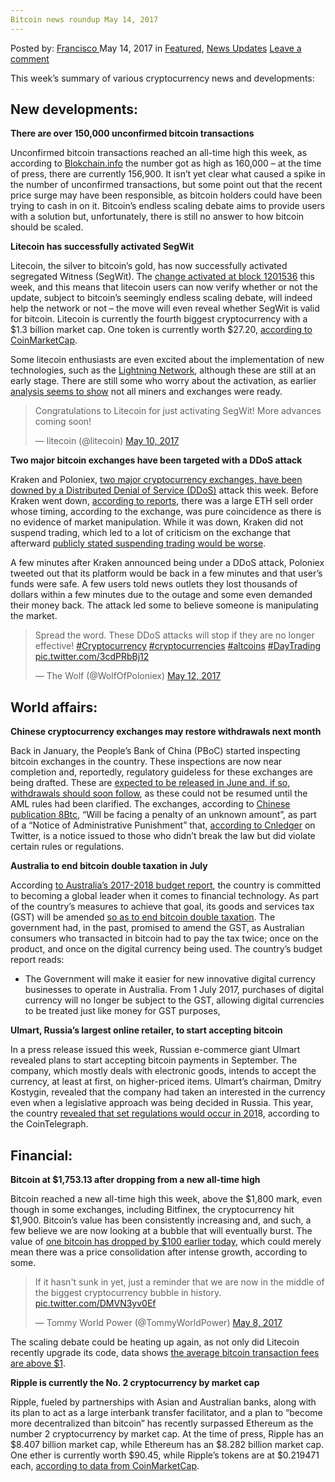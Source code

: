 ```yaml
---
Bitcoin news roundup May 14, 2017
---
```

<article class="post-listing post-19915 post type-post status-publish format-standard has-post-thumbnail hentry category-deepdot-news category-news-updates tag-1945 tag-3676 tag-bitcoin tag-news tag-roundup">
    <div class="post-inner">
        <span>Posted by: <a href="https://www.deepdotweb.com/author/francisco/" title="">Francisco </a></span>
    <span>May 14, 2017</span>
    <span>in <a href="https://www.deepdotweb.com/category/deepdot-news/" rel="category tag">Featured</a>, <a href="https://www.deepdotweb.com/category/news-updates/" rel="category tag">News Updates</a></span>
    <span><a href="https://www.deepdotweb.com/2017/05/14/bitcoin-news-roundup-may-14-2017/#respond">Leave a comment</a></span>
    </p>
    <div class="clear"></div>
    <div class="entry">
    <p>This week’s summary of various cryptocurrency news and developments:</p>
    <h2>New developments:</h2>
    <p><strong>There are over 150,000 unconfirmed bitcoin transactions</strong></p>
    <p>Unconfirmed bitcoin transactions reached an all-time high this week, as according to <a href="https://blockchain.info/unconfirmed-transactions">Blokchain.info</a> the number got as high as 160,000 &#8211; at the time of press, there are currently 156,900. It isn’t yet clear what caused a spike in the number of unconfirmed transactions, but some point out that the recent price surge may have been responsible, as bitcoin holders could have been trying to cash in on it. Bitcoin’s endless scaling debate aims to provide users with a solution but, unfortunately, there is still no answer to how bitcoin should be scaled.</p>
    <p><strong>Litecoin has successfully activated SegWit</strong></p>
    <p>Litecoin, the silver to bitcoin’s gold, has now successfully activated segregated Witness (SegWit). The <a href="http://litecoinblockhalf.com/segwit.php">change activated at block 1201536</a> this week, and this means that litecoin users can now verify whether or not the update, subject to bitcoin’s seemingly endless scaling debate, will indeed help the network or not – the move will even reveal whether SegWit is valid for bitcoin. Litecoin is currently the fourth biggest cryptocurrency with a $1.3 billion market cap. One token is currently worth $27.20, <a href="https://coinmarketcap.com/">according to CoinMarketCap</a>.</p>
    <p>Some litecoin enthusiasts are even excited about the implementation of new technologies, such as the <a href="https://lightning.network/">Lightning Network</a>, although these are still at an early stage. There are still some who worry about the activation, as earlier <a href="https://www.reddit.com/r/litecoin/comments/67rqqf/buckle_your_seatbelts_there_may_be_some_minor/">analysis seems to show</a> not all miners and exchanges were ready.</p>
    <blockquote class="twitter-tweet" data-width="550">
    <p lang="en" dir="ltr">Congratulations to Litecoin for just activating SegWit! More advances coming soon!</p>
    <p>&mdash; litecoin (@litecoin) <a href="https://twitter.com/litecoin/status/862337904252792832">May 10, 2017</a></p></blockquote>
    <p><script async src="//platform.twitter.com/widgets.js" charset="utf-8"></script></p>
    <p><strong>Two major bitcoin exchanges have been targeted with a DDoS attack</strong></p>
    <p>Kraken and Poloniex, <a href="http://bitcoinchaser.com/kraken-and-poloniex-crashed">two major cryptocurrency exchanges, have been downed by a Distributed Denial of Service (DDoS)</a> attack this week. Before Kraken went down, <a href="https://www.cryptocoinsnews.com/kraken-poloniex-ddos-leads-trading-loses/">according to reports</a>, there was a large ETH sell order whose timing, according to the exchange, was pure coincidence as there is no evidence of market manipulation. While it was down, Kraken did not suspend trading, which led to a lot of criticism on the exchange that afterward <a href="https://www.reddit.com/r/ethtrader/comments/69x2kl/kraken_announcement_may_7th_ddos_ethusd/">publicly stated suspending trading would be worse</a>.</p>
    <p>A few minutes after Kraken announced being under a DDoS attack, Poloniex tweeted out that its platform would be back in a few minutes and that user’s funds were safe. A few users told news outlets they lost thousands of dollars within a few minutes due to the outage and some even demanded their money back. The attack led some to believe someone is manipulating the market.</p>
    <blockquote class="twitter-tweet" data-width="550">
    <p lang="en" dir="ltr">Spread the word. These DDoS attacks will stop if they are no longer effective! <a href="https://twitter.com/hashtag/Cryptocurrency?src=hash">#Cryptocurrency</a> <a href="https://twitter.com/hashtag/cryptocurrencies?src=hash">#cryptocurrencies</a> <a href="https://twitter.com/hashtag/altcoins?src=hash">#altcoins</a> <a href="https://twitter.com/hashtag/DayTrading?src=hash">#DayTrading</a> <a href="https://t.co/3cdPRbBj12">pic.twitter.com/3cdPRbBj12</a></p>
    <p>&mdash; The Wolf (@WolfOfPoloniex) <a href="https://twitter.com/WolfOfPoloniex/status/863147296535531521">May 12, 2017</a></p></blockquote>
    <p><script async src="//platform.twitter.com/widgets.js" charset="utf-8"></script></p>
    <h2>World affairs:</h2>
    <p><strong>Chinese cryptocurrency exchanges may restore withdrawals next month</strong></p>
    <p>Back in January, the People’s Bank of China (PBoC) started inspecting bitcoin exchanges in the country. These inspections are now near completion and, reportedly, regulatory guideless for these exchanges are being drafted. These are <a href="https://news.bitcoin.com/regulations-chinese-bitcoin-exchanges-expected-june-withdrawals-follow/">expected to be released in June and, if so, withdrawals should soon follow</a>, as these could not be resumed until the AML rules had been clarified. The exchanges, according to <a href="http://news.8btc.com/china-bitcoin-exchanges-to-allow-withdrawal-in-june">Chinese publication 8Btc</a>, “Will be facing a penalty of an unknown amount”, as part of a “Notice of Administrative Punishment” that, <a href="https://twitter.com/cnLedger/status/862137521194491904">according to Cnledger</a> on Twitter, is a notice issued to those who didn’t break the law but did violate certain rules or regulations.</p>
    <p><strong>Australia to end bitcoin double taxation in July</strong></p>
    <p>According <a href="http://www.budget.gov.au/2017-18/content/glossies/factsheets/html/FS_innovation.htm">to Australia’s 2017-2018 budget report</a>, the country is committed to becoming a global leader when it comes to financial technology. As part of the country’s measures to achieve that goal, its goods and services tax (GST) will be amended <a href="http://treasury.gov.au/~/media/Treasury/Publications%20and%20Media/Publications/2016/Government%20response%20to%20the%20Productivity%20Commission%20Inquiry%20into%20Business%20Set-up%20Transfer%20and%20Closure/Downloads/PDF/Government%20Response.ashx">so as to end bitcoin double taxation</a>. The government had, in the past, promised to amend the GST, as Australian consumers who transacted in bitcoin had to pay the tax twice; once on the product, and once on the digital currency being used. The country’s budget report reads:</p>
    <ul>
    <li>The Government will make it easier for new innovative digital currency businesses to operate in Australia. From 1 July 2017, purchases of digital currency will no longer be subject to the GST, allowing digital currencies to be treated just like money for GST purposes,</li>
    </ul>
    <p><strong>Ulmart, Russia’s largest online retailer, to start accepting bitcoin</strong></p>
    <p>In a press release issued this week, Russian e-commerce giant Ulmart revealed plans to start accepting bitcoin payments in September. The company, which mostly deals with electronic goods, intends to accept the currency, at least at first, on higher-priced items. Ulmart’s chairman, Dmitry Kostygin, revealed that the company had taken an interested in the currency even when a legislative approach was being decided in Russia. This year, the country <a href="https://cointelegraph.com/news/russia-to-recognize-bitcoin-in-2018-monitor-all-transactions7">revealed that set regulations would occur in 201</a>8, according to the CoinTelegraph.</p>
    <h2>Financial:</h2>
    <p><strong>Bitcoin at $1,753.13 after dropping from a new all-time high</strong></p>
    <p>Bitcoin reached a new all-time high this week, above the $1,800 mark, even though in some exchanges, including Bitfinex, the cryptocurrency hit $1,900. Bitcoin’s value has been consistently increasing and, and such, a few believe we are now looking at a bubble that will eventually burst. The value of <a href="https://coinmarketcap.com/currencies/bitcoin/">one bitcoin has dropped by $100 earlier today</a>, which could merely mean there was a price consolidation after intense growth, according to some.</p>
    <blockquote class="twitter-tweet" data-width="550">
    <p lang="en" dir="ltr">If it hasn&#39;t sunk in yet, just a reminder that we are now in the middle of the biggest cryptocurrency bubble in history. <a href="https://t.co/DMVN3yv0Ef">pic.twitter.com/DMVN3yv0Ef</a></p>
    <p>&mdash; Tommy World Power (@TommyWorldPower) <a href="https://twitter.com/TommyWorldPower/status/861596816135028736">May 8, 2017</a></p></blockquote>
    <p><script async src="//platform.twitter.com/widgets.js" charset="utf-8"></script></p>
    <p>The scaling debate could be heating up again, as not only did Litecoin recently upgrade its code, data shows <a href="https://bitcoinfees.21.co/">the average bitcoin transaction fees are above $1</a>.</p>
    <p><strong>Ripple is currently the No. 2 cryptocurrency by market cap</strong></p>
    <p>Ripple, fueled by partnerships with Asian and Australian banks, along with its plan to act as a large interbank transfer facilitator, and a plan to “become more decentralized than bitcoin” has recently surpassed Ethereum as the number 2 cryptocurrency by market cap. At the time of press, Ripple has an $8.407 billion market cap, while Ethereum has an $8.282 billion market cap. One ether is currently worth $90.45, while Ripple’s tokens are at $0.219471 each, <a href="https://coinmarketcap.com/currencies/bitcoin/">according to data from CoinMarketCap</a>.</p>
    </div>
    <span style="display:none"><a href="https://www.deepdotweb.com/tag/14/" rel="tag">14</a> <a href="https://www.deepdotweb.com/tag/2017/" rel="tag">2017</a> <a href="https://www.deepdotweb.com/tag/bitcoin/" rel="tag">bitcoin</a> <a href="https://www.deepdotweb.com/tag/news/" rel="tag">news</a> <a href="https://www.deepdotweb.com/tag/roundup/" rel="tag">roundup</a></span> <span style="display:none" class="updated">2017-05-14</span>
    <div style="display:none" class="vcard author" itemprop="author" itemscope itemtype="http://schema.org/Person"><strong class="fn" itemprop="name"><a href="https://www.deepdotweb.com/author/francisco/" title="Posts by Francisco" rel="author">Francisco</a></strong></div>
    </div>
</article>

